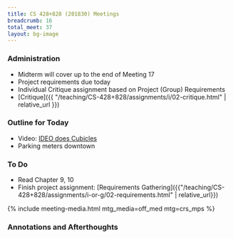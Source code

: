 ```yaml
---
title: CS 428+828 (201830) Meetings
breadcrumb: 16
total_meet: 37
layout: bg-image
---
```

### Administration

* Midterm will cover up to the end of Meeting 17
* Project requirements due today
* Individual Critique assignment based on Project (Group) Requirements
* [Critique]({{ "/teaching/CS-428+828/assignments/i/02-critique.html" | relative_url }})

### Outline for Today

* Video: [IDEO does Cubicles](https://www.youtube.com/watch?v=iuzMTw37psg)
* Parking meters downtown

### To Do

* Read Chapter 9, 10
* Finish project assignment: [Requirements Gathering]({{"/teaching/CS-428+828/assignments/i-or-g/02-requirements.html" | relative_url}})

{% include meeting-media.html mtg_media=off_med mtg=crs_mps %}

### Annotations and Afterthoughts

